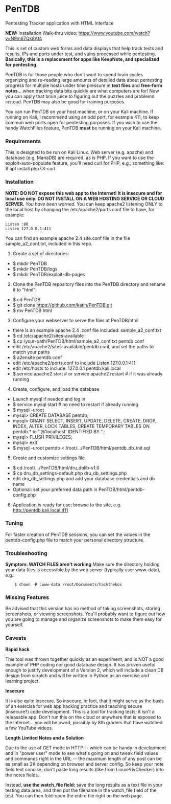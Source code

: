 # PenTDB
Pentesting Tracker application with HTML Interface

**NEW:** Installation Walk-thru video: https://www.youtube.com/watch?v=N9m67Qk8Af4

This is set of custom web forms and data displays that help track tests and results, IPs and ports under test, and vulns processed while pentesting. **Basically, this is a replacement for apps like KeepNote, and specialized for pentesting.**

PenTDB is for those people who don't want to spend brain cycles organizing and re-reading large amounts of detailed data about pentesting progress for multiple hosts under time pressure in **text files** and **free-form notes**... when tracking data bits quickly are what computers are for! Now you can apply that brain juice to figuring out the puzzles and problems instead. PenTDB may also be good for training purposes.

You can run PenTDB on your host machine, or on your Kali machine. If running on Kali, I recommend using an odd port, for example 411, to keep common web ports open for pentesting purposes. If you wish to use the handy WatchFiles feature, PenTDB **must** be running on your Kali machine.

### Requirements
This is designed to be run on Kali Linux. Web server (e.g. apache) and database (e.g. MariaDB) are required, as is PHP.
If you want to use the exploit-auto-populate feature, you'll need curl for PHP, e.g., something like:
   $ apt install php7.3-curl

### Installation
**NOTE: DO NOT expose this web app to the Internet! It is insecure and for local use only. DO NOT INSTALL ON A WEB HOSTING SERVICE OR CLOUD SERVER.** *You have been warned.*
You can keep apache2 listening ONLY to the local host by changing the /etc/apache2/ports.conf file to have, for example:

```
Listen :80
Listen 127.0.0.1:411
```
You can find an example apache 2.4 site.conf file in the file sample_a2_conf.txt, included in this repo.

1. Create a set of directories:
  * $ mkdir PenTDB
  * $ mkdir PenTDB/logs
  * $ mkdir PenTDB/exploit-db-pages
2. Clone the PenTDB repository files into the PenTDB directory and rename it to "html":
  * $ cd PenTDB
  * $ git clone https://github.com/katin/PenTDB.git
  * $ mv PenTDB html
3. Configure your webserver to serve the files at PenTDB/html
  * there is an example apache 2.4 .conf file included: sample_a2_conf.txt
  * $ cd /etc/apache2/sites-available
  * $ cp /your-path/PenTDB/html/sample_a2_conf.txt pentdb.conf
  * edit /etc/apache2/sites-available/pentdb.conf, and set the paths to match your paths
  * $ a2ensite pentdb.conf
  * edit /etc/apache2/ports.conf   to include   Listen 127.0.0.1:411
  * edit /etc/hosts to include:      127.0.0.1    pentdb.kali.local
  * $ service apache2 start   # or service apache2 restart     # if it was already running
4. Create, configure, and load the database
  * Launch mysql if needed and log in 
  * $ service mysql start      # no need to restart if already running
  * $ mysql -uroot
  * mysql> CREATE DATABASE pentdb;
  * mysql> GRANT SELECT, INSERT, UPDATE, DELETE, CREATE, DROP, INDEX, ALTER, LOCK TABLES, CREATE TEMPORARY TABLES ON pentdb.* to '<username>'@'localhost' IDENTIFIED BY '<password>';
  * mysql> FLUSH PRIVILEGES;
  * mysql> exit
  * $ mysql -uroot pentdb < /root/.../PenTDB/html/pentdb_db_init.sql
5. Create and customize settings file
  * $ cd /root/.../PenTDB/html/dru_dblib-v1.0
  * $ cp dru_db_settings-default.php dru_db_settings.php 
  * edit dru_db_settings.php and add your database credentials and db name
  * Optional: set your preferred data path in PenTDB/html/pentdb-config.php
6. Application is ready for use; browse to the site, e.g. http://pentdb.kali.local:411
 
### Tuning
 For faster creation of PenTDB sessions, you can set the values in the pentdb-config.php file to match your personal directory structure. 
 
### Troubleshooting
**Symptom: WATCH FILES aren't working**
Make sure the directory holding your data files is accessible by the web server (typically user www-data), e.g.:
```
    $ chown -R :www-data /root/Documents/hackthebox
```

### Missing Features

Be advised that this version has no method of taking screenshots, storing screenshots, or viewing screenshots. You'll probably want to figure out how you are going to manage and organize screenshots to make them easy for yourself.

### Caveats
**Rapid hack**

This tool was thrown together quickly as an experiment, and is NOT a good example of PHP coding nor good database design. It has proven useful enough to justify development of a Version 2, which will include a clean DB design from scratch and will be written in Python as an exercise and learning project.

**Insecure**

It is also quite insecure. So insecure, in fact, that it might serve as the basis of an exercise for web app hacking practice and teaching secure (insecure?) code development. This is a tool for tracking tests; it isn't a releasable app. Don't run this on the cloud or anywhere that is exposed to the Internet... you will be pwnd, possibly by 8th graders that have watched a few YouTube videos.

**Length Limited Notes and a Solution**

Due to the use of GET mode in HTTP -- which can be handy in development and in "power user" mode to see what's going on and tweak field values and commands right in the URL -- the maximum length of any post can be as small as 2K depending on browser and server config. So keep your note field text concise; don't paste long results (like from LinuxPrivChecker) into the notes fields. 

Instead, **use the watch_file field:** save the long results as a text file in your testing data area, and then put the filename in the watch_file field of the test. You can then fold-open the entire file right on the web page.
